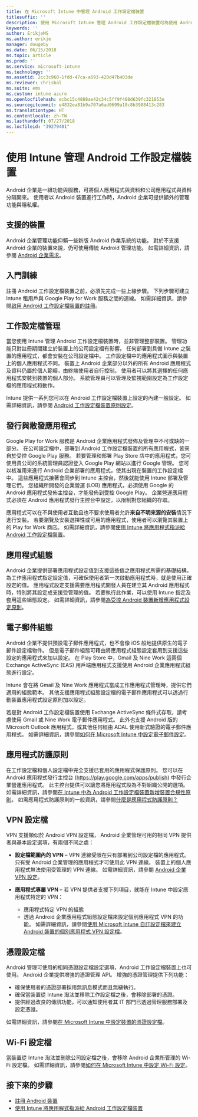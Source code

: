 ```yaml
---
title: 在 Microsoft Intune 中管理 Android 工作設定檔裝置
titlesuffix: ''
description: 使用 Microsoft Intune 管理 Android 工作設定檔裝置可為使用 Android 裝置工作的使用者，提供額外的管理功能與隱私權。
keywords: ''
author: ErikjeMS
ms.author: erikje
manager: dougeby
ms.date: 06/15/2018
ms.topic: article
ms.prod: ''
ms.service: microsoft-intune
ms.technology: ''
ms.assetid: 2cc3c960-1fdd-47ca-a693-420d47b403de
ms.reviewer: chrisbal
ms.suite: ems
ms.custom: intune-azure
ms.openlocfilehash: ecbc15c4888ae42c34c5ff9f488d639fc321853e
ms.sourcegitcommit: e4832ea81b9a707a6ad0699a18c8b3988413c283
ms.translationtype: HT
ms.contentlocale: zh-TW
ms.lasthandoff: 07/27/2018
ms.locfileid: "39279401"
---
```

# <a name="manage-android-work-profile-devices-with-intune"></a>使用 Intune 管理 Android 工作設定檔裝置

Android 企業是一組功能與服務，可將個人應用程式與資料和公司應用程式與資料分隔開來。 使用者以 Android 裝置進行工作時，Android 企業可提供額外的管理功能與隱私權。 

## <a name="supported-devices"></a>支援的裝置

Android 企業管理功能仰賴一些新版 Android 作業系統的功能。 對於不支援 Android 企業的裝置來說，仍可使用傳統 Android 管理功能。 如需詳細資訊，請參閱 [Android 企業需求](https://support.google.com/work/android/answer/6174145?hl=en&ref_topic=6151012)。

## <a name="onboarding"></a>入門訓練

註冊 Android 工作設定檔裝置之前，必須先完成一些上線步驟。 下列步驟可建立 Intune 租用戶與 Google Play for Work 服務之間的連線。 如需詳細資訊，請參閱[啟用 Android 工作設定檔裝置的註冊](android-work-profile-enroll.md)。

## <a name="work-profile-management"></a>工作設定檔管理

當您使用 Intune 管理 Android 工作設定檔裝置時，並非管理整部裝置。 管理功能只對註冊期間建立於裝置上的公司設定檔有影響。 任何部署到具備 Intune 之裝置的應用程式，都會安裝在公司設定檔中。 工作設定檔中的應用程式圖示與裝置上的個人應用程式不同。 裝置上 Android 企業部分以外的所有 Android 應用程式及資料仍屬於個人範疇，由終端使用者自行控制。 使用者可以將其選擇的任何應用程式安裝到裝置的個人部分。 系統管理員可以管理及監視範圍設定為工作設定檔的應用程式和動作。

Intune 提供一系列您可以在 Android 工作設定檔裝置上設定的內建一般設定。 如需詳細資訊，請參閱 [Android 工作設定檔裝置原則設定](compliance-policy-create-android-for-work.md)。

## <a name="app-publishing-and-distribution"></a>發行與散發應用程式

Google Play for Work 服務是 Android 企業應用程式發佈及管理中不可或缺的一部分。 在公司設定檔中，部署到 Android 工作設定檔裝置的所有應用程式，皆來自於受控 Google Play 服務。 若要管理和部署 Play Store 店中的應用程式，您可使用貴公司的系統管理員認證登入 Google Play 網站以進行 Google 管理。 您可以核准用來進行 Android 企業部署的應用程式，使其出現在裝置的工作設定檔中。 這些應用程式接著會同步到 Intune 主控台，然後就能使用 Intune 部署及管理它們。 您組織所開發的企業營運 (LOB) 應用程式，必須使用 Google 的 Android 應用程式發佈主控台，才能發佈到受控 Google Play。 企業營運應用程式必須在 Android 應用程式發行主控台中設定，以限制對您組織的存取。

應用程式可以在不與使用者互動且也不要求使用者允許**來自不明來源的安裝**情況下進行安裝。 若要瀏覽及安裝選擇性或可用的應用程式，使用者可以瀏覽其裝置上的 Play for Work 商店。 如需詳細資訊，請參閱[使用 Intune 將應用程式指派給 Android 工作設定檔裝置](apps-add-android-for-work.md)。

## <a name="app-configuration"></a>應用程式組態

Android 企業提供部署應用程式設定值到支援這些值之應用程式所需的基礎結構。 為工作應用程式指定設定值，可確保使用者第一次啟動應用程式時，就是使用正確設定的值。 應用程式設定支援需要應用程式開發人員在建立其 Android 應用程式時，特別將其設定成支援受管理的值。 若要執行此作業，可以使用 Intune 指定及套用這些組態設定。 如需詳細資訊，請參閱[為受控 Android 裝置新增應用程式設定原則](app-configuration-policies-use-android.md)。

## <a name="email-configuration"></a>電子郵件組態

Android 企業不提供預設電子郵件應用程式，也不會像 iOS 般地提供原生的電子郵件設定檔物件。 但是電子郵件組態可藉由將應用程式組態設定套用到支援這些設定的應用程式來加以設定。 在 Play Store 中，Gmail 及 Nine Work 這兩個 Exchange ActiveSync (EAS) 用戶端應用程式支援使用 Android 企業應用程式組態進行設定。

Intune 會在將 Gmail 及 Nine Work 應用程式當成工作應用程式管理時，提供它們適用的組態範本。 其他支援應用程式組態設定檔的電子郵件應用程式可以透過行動裝置應用程式設定原則加以設定。

若是對 Android 工作設定檔裝置使用 Exchange ActiveSync 條件式存取，請考慮使用 Gmail 或 Nine Work 電子郵件應用程式。 此外也支援 Android 版的 Microsoft Outlook 應用程式，或其他任何經由 ADAL 使用新式驗證的電子郵件應用程式。 如需詳細資訊，請參閱[如何在 Microsoft Intune 中設定電子郵件設定](email-settings-configure.md)。

## <a name="app-protection-policies"></a>應用程式防護原則

在工作設定檔和個人設定檔中完全支援已套用的應用程式保護原則。 您可以在 Android 應用程式發行主控台 (https://play.google.com/apps/publish) 中發行企業營運應用程式。 此主控台提供可以讓您將應用程式設為不對組織公開的選項。 如需詳細資訊，請參閱[在 Intune 中為 Android 工作設定檔裝置新增裝置合規性原則](compliance-policy-create-android-for-work.md)。 如需應用程式防護原則的一般資訊，請參閱[什麼是應用程式防護原則？](app-protection-policy.md)

## <a name="vpn-profiles"></a>VPN 設定檔

VPN 支援類似於 Android VPN 設定檔， Android 企業管理可用的相同 VPN 提供者與基本設定選項，有兩個不同之處：

-  **設定檔範圍內的 VPN** – VPN 連線受限在只有部署到公司設定檔的應用程式。 只有受 Android 企業管理的應用程式才可使用此 VPN 連線。 裝置上的個人應用程式無法使用受管理的 VPN 連線。 如需詳細資訊，請參閱 [Android 企業 VPN 設定](vpn-settings-android.md#android-for-work-vpn-settings)。

-  **應用程式專屬 VPN** – 若 VPN 提供者支援下列項目，就能在 Intune 中設定應用程式特定的 VPN：
    - 應用程式特定 VPN 的組態
    - 透過 Android 企業應用程式組態設定檔來設定個別應用程式 VPN 的功能。
    如需詳細資訊，請參閱[使用 Microsoft Intune 自訂設定檔來建立 Android 裝置的個別應用程式 VPN 設定檔](android-pulse-secure-per-app-vpn.md)。

## <a name="certificate-profiles"></a>憑證設定檔

Android 管理可使用的相同憑證設定檔設定選項，Android 工作設定檔裝置上也可使用。 Android 企業提供增強的憑證管理 API。 增強的憑證管理提供下列功能：

-  確保使用者的憑證部署採用無訊息模式而且無縫執行。
-  確保當裝置從 Intune 淘汰並移除工作設定檔之後，會移除部署的憑證。
-  提供經過改良的傳訊功能，可以通知使用者其 IT 部門已透過管理服務部署及設定憑證。

如需詳細資訊，請參閱[在 Microsoft Intune 中設定裝置的憑證設定檔](certificates-configure.md)。

## <a name="wi-fi-profiles"></a>Wi-Fi 設定檔

當裝置從 Intune 淘汰並刪除公司設定檔之後，會移除 Android 企業所管理的 Wi-Fi 設定檔。 如需詳細資訊，請參閱[如何在 Microsoft Intune 中設定 Wi-Fi 設定](wi-fi-settings-configure.md)。

## <a name="next-steps"></a>接下來的步驟
- [註冊 Android 裝置](android-enroll.md)
- [使用 Intune 將應用程式指派給 Android 工作設定檔裝置](apps-add-android-for-work.md)

